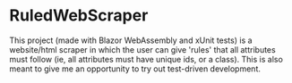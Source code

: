 # RuledWebScraper
This project (made with Blazor WebAssembly and xUnit tests) is a website/html scraper in which the user can give 'rules' that all attributes must follow (ie, all attributes must have unique ids, or a class). 
This is also meant to give me an opportunity to try out test-driven development.
